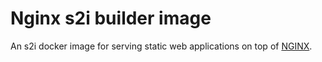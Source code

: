 # Nginx s2i builder image

An s2i docker image for serving static web applications on top of [NGINX](https://www.nginx.com/).
